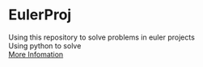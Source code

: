 # EulerProj
Using this repository to solve problems in euler projects   
Using python to solve  
[More Infomation](https://projecteuler.net)
